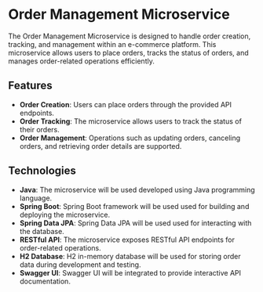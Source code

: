 # Order Management Microservice

The Order Management Microservice is designed to handle order creation, tracking, and management within an e-commerce platform. This microservice allows users to place orders, tracks the status of orders, and manages order-related operations efficiently.

## Features

- **Order Creation**: Users can place orders through the provided API endpoints.
- **Order Tracking**: The microservice allows users to track the status of their orders.
- **Order Management**: Operations such as updating orders, canceling orders, and retrieving order details are supported.

## Technologies

- **Java**: The microservice will be used developed using Java programming language.
- **Spring Boot**: Spring Boot framework will be used used for building and deploying the microservice.
- **Spring Data JPA**: Spring Data JPA will be used used for interacting with the database.
- **RESTful API**: The microservice exposes RESTful API endpoints for order-related operations.
- **H2 Database**: H2 in-memory database will be used for storing order data during development and testing.
- **Swagger UI**: Swagger UI will be integrated to provide interactive API documentation.
